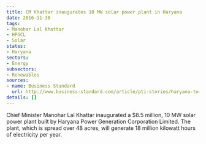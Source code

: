 ```yaml
---
title: CM Khattar inaugurates 10 MW solar power plant in Haryana
date: 2016-11-30
tags:
- Manohar Lal Khattar
- HPGCL
- Solar
states:
- Haryana
sectors:
- Energy
subsectors:
- Renewables
sources:
- name: Business Standard
  url: http://www.business-standard.com/article/pti-stories/haryana-to-set-up-133-mw-solar-plants-116112501112_1.html
details: []
---
```


Chief Minister Manohar Lal Khattar inaugurated a $8.5 million, 10 MW solar power plant built by Haryana Power Generation Corporation Limited. The plant, which is spread over 48 acres, will generate 18 million kilowatt hours of electricity per year.

